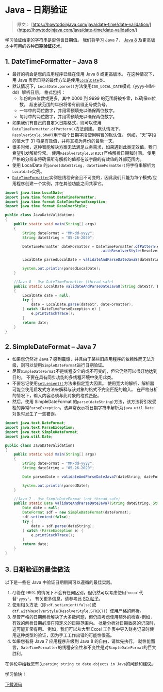# Java – 日期验证

> 原文： [https://howtodoinjava.com/java/date-time/date-validation/](https://howtodoinjava.com/java/date-time/date-validation/)

学习验证给定的字符串是否包含日期值。 我们将学习 Java 7， [Java 8](https://howtodoinjava.com/java-8-tutorial/) 及更高版本中可用的各种**日期验证**技术。

## 1\. DateTimeFormatter – Java 8

*   最好的机会是您的应用程序已经在使用 Java 8 或更高版本。 在这种情况下，用 Java 表示日期的最佳方法是使用[`LocalDate`](https://howtodoinjava.com/java/date-time/java-time-localdate-class/)类。
*   默认情况下，`LocalDate.parse()`方法使用`ISO_LOCAL_DATE`模式（yyyy-MM-dd）解析日期。 格式包括：
    *   年份的四位数或更多，其中 0000 到 9999 的范围将被补零，以确保四位数。 超出该范围的年份将带有前缀正号或负号。
    *   一年中的两位数字，并用零预填充以确保两位数字。
    *   每月中的两位数字，并用零预填充以确保两位数字。
*   如果我们有自己的自定义日期格式，则可以使用`DateTimeFormatter.ofPattern()`方法创建。 默认情况下，`ResolverStyle.SMART`用于每个日期字段使用明智的默认值。 例如，“天”字段的值大于 31 将是有效值，并将其视为月份的最后一天。
*   很多时候，这种智能解决方案无法满足业务需求，如果遇到此类无效值，我们希望引发解析异常。 使用`ResolverStyle.STRICT`严格解析日期和时间。 使用严格的分辨率将确保所有解析的值都在该字段的有效值的外部范围内。
*   使用 LocalDate 的`parse(dateString, dateTimeFormatter)`将字符串解析为`Localdate`实例。
*   [`DateTimeFormatter`](https://howtodoinjava.com/java/date-time/java8-datetimeformatter-example/)实例是线程安全且不可变的，因此我们只能为每个模式/应用程序创建一个实例，并在其他功能之间共享它。

```java
import java.time.LocalDate;
import java.time.format.DateTimeFormatter;
import java.time.format.DateTimeParseException;
import java.time.format.ResolverStyle;

public class JavaDateValidations 
{
	public static void main(String[] args) 
	{
		String dateFormat = "MM-dd-yyyy";
		String dateString = "05-26-2020";

		DateTimeFormatter dateFormatter = DateTimeFormatter.ofPattern(dateFormat)
											.withResolverStyle(ResolverStyle.STRICT);

		LocalDate parsedLocalDate = validateAndParseDateJava8(dateString, dateFormatter);

		System.out.println(parsedLocalDate);
	}

	//Java 8 - Use DateTimeFormatter (thread-safe)
	public static LocalDate validateAndParseDateJava8(String dateStr, DateTimeFormatter dateFormatter) 
	{
		LocalDate date = null;
        try {
        	date = LocalDate.parse(dateStr, dateFormatter);
        } catch (DateTimeParseException e) {
        	e.printStackTrace();
        }
        return date;
    }
}

```

## 2\. SimpleDateFormat – Java 7

*   如果您仍然对 Java 7 感到震惊，并且由于某些旧应用程序的依赖性而无法升级，则可以使用`SimpleDateFormat`进行日期验证。
*   尽管`SimpleDateFormat`不是线程安全的或不可变的，但它仍然可以很好地达到目的。 不要在具有同步功能的多线程环境中使用此类。
*   不要忘记使用[`setLenient()`](https://howtodoinjava.com/java/date-time/strict-date-validation-simpledateformat-setlenient/)方法来指定宽大因素。 使用宽大的解析，解析器可能会使用启发式方法来解释与该对象的格式不完全匹配的输入。 在严格分析的情况下，输入内容必须与此对象的格式匹配。
*   然后，使用 SimpleDateFormat 的`parse(dateString)`方法，该方法将引发受检的异常`ParseException`，该异常表示将日期字符串解析为`java.util.Date`对象时发生了一些错误。

```java
import java.text.DateFormat;
import java.text.ParseException;
import java.text.SimpleDateFormat;
import java.util.Date;

public class JavaDateValidations 
{
	public static void main(String[] args) 
	{
		String dateFormat = "MM-dd-yyyy";
		String dateString = "05-26-2020";

		Date parsedDate = validateAndParseDateJava7(dateString, dateFormat);

		System.out.println(parsedDate);
	}

	//Java 7 - Use SimpleDateFormat (not thread-safe)
	public static Date validateAndParseDateJava7(String dateString, String dateFormat) {
		Date date = null;
        DateFormat sdf = new SimpleDateFormat(dateFormat);
        sdf.setLenient(false);
        try {
            date = sdf.parse(dateString);
        } catch (ParseException e) {
        	e.printStackTrace();
        }
        return date;
    }
}

```

## 3\. 日期验证的最佳做法

以下是一些在 Java 中验证日期期间可以遵循的最佳实践。

1.  尽管在 99% 的情况下不会有任何区别，但仍然可以考虑使用`'uuuu'`代替`'yyyy'`。 有关更多信息，请参考此 [SO 帖子](https://stackoverflow.com/questions/41177442/uuuu-versus-yyyy-in-datetimeformatter-formatting-pattern-codes-in-java)。
2.  使用相关方法（即`sdf.setLenient(false)`或`dtf.withResolverStyle(ResolverStyle.STRICT)`）使用严格的解析。
3.  尽管严格的日期解析解决了大多数问题，但仍应考虑使用额外的检查-例如，有效的解析日期必须在预定义的日期范围内。 批量分析对日期敏感的记录时，这可能非常有用。 例如，我们可以从大型 Excel 工作表中导入财务记录时使用这种类型的验证，因为手工工作出错的可能性很高。
4.  如果您有将 Java 7 应用程序升级到 Java 8 的自由，请优先执行。 就性能而言，`DateTimeFormatter`的线程安全性和不变性是对`SimpleDateFormat`的巨大胜利。

在评论中给我您有关`parsing string to date objects in Java`的问题和建议。

学习愉快！

[下载源码](https://github.com/lokeshgupta1981/Core-Java/tree/master/src/com/howtodoinjava/core/datetime)